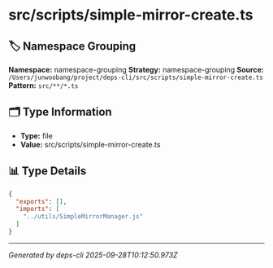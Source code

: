 # src/scripts/simple-mirror-create.ts

## 🏷️ Namespace Grouping

**Namespace:** namespace-grouping
**Strategy:** namespace-grouping
**Source:** `/Users/junwoobang/project/deps-cli/src/scripts/simple-mirror-create.ts`
**Pattern:** `src/**/*.ts`

## 🗂️ Type Information

- **Type:** file
- **Value:** src/scripts/simple-mirror-create.ts

## 📊 Type Details

```json
{
  "exports": [],
  "imports": [
    "../utils/SimpleMirrorManager.js"
  ]
}
```

---
*Generated by deps-cli 2025-09-28T10:12:50.973Z*
